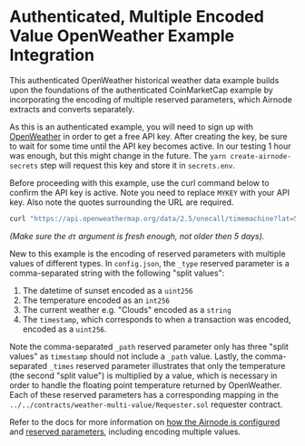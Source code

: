 # Authenticated, Multiple Encoded Value OpenWeather Example Integration

This authenticated OpenWeather historical weather data example builds upon the foundations of the authenticated
CoinMarketCap example by incorporating the encoding of multiple reserved parameters, which Airnode extracts and converts
separately.

As this is an authenticated example, you will need to sign up with [OpenWeather](https://openweathermap.org/api) in
order to get a free API key. After creating the key, be sure to wait for some time until the API key becomes active. In
our testing 1 hour was enough, but this might change in the future. The `yarn create-airnode-secrets` step will request
this key and store it in `secrets.env`.

Before proceeding with this example, use the curl command below to confirm the API key is active. Note you need to
replace `MYKEY` with your API key. Also note the quotes surrounding the URL are required.

```sh
curl "https://api.openweathermap.org/data/2.5/onecall/timemachine?lat=51.507222&lon=-0.1275&dt=1637545002&appid=MYKEY"
```

_(Make sure the `dt` argument is fresh enough, not older then 5 days)._

New to this example is the encoding of reserved parameters with multiple values of different types. In `config.json`,
the `_type` reserved parameter is a comma-separated string with the following "split values":

1. The datetime of sunset encoded as a `uint256`
2. The temperature encoded as an `int256`
3. The current weather e.g. "Clouds" encoded as a `string`
4. The `timestamp`, which corresponds to when a transaction was encoded, encoded as a `uint256`.

Note the comma-separated `_path` reserved parameter only has three "split values" as `timestamp` should not include a
`_path` value. Lastly, the comma-separated `_times` reserved parameter illustrates that only the temperature (the second
"split value") is multiplied by a value, which is necessary in order to handle the floating point temperature returned
by OpenWeather. Each of these reserved parameters has a corresponding mapping in the
`../../contracts/weather-multi-value/Requester.sol` requester contract.

Refer to the docs for more information on
[how the Airnode is configured](https://docs.api3.org/reference/airnode/latest/understand/configuring.html) and
[reserved parameters](https://docs.api3.org/reference/airnode/latest/specifications/reserved-parameters.html), including
encoding multiple values.

